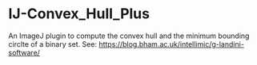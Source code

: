 # IJ-Convex_Hull_Plus
An ImageJ plugin to compute the convex hull and the minimum bounding circlte of a binary set.
See: https://blog.bham.ac.uk/intellimic/g-landini-software/
